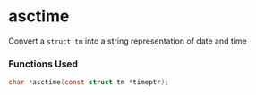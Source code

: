 # asctime

Convert a `struct tm` into a string representation of date and time

### Functions Used

```c
char *asctime(const struct tm *timeptr);
```

